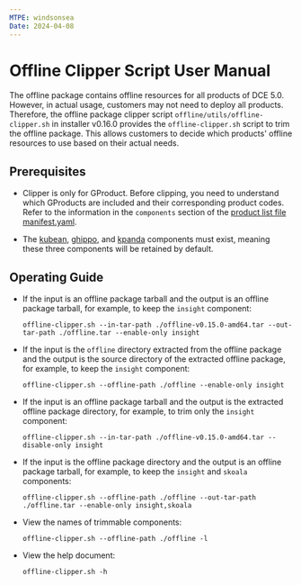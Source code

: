 ```yaml
---
MTPE: windsonsea
Date: 2024-04-08
---
```


# Offline Clipper Script User Manual

The offline package contains offline resources for all products of DCE 5.0. However, in actual usage,
customers may not need to deploy all products. Therefore, the offline package clipper script
`offline/utils/offline-clipper.sh` in installer v0.16.0 provides the `offline-clipper.sh` script
to trim the offline package. This allows customers to decide which products' offline resources to use based on their actual needs.

## Prerequisites

- Clipper is only for GProduct. Before clipping, you need to understand which GProducts are included
  and their corresponding product codes. Refer to the information in the `components` section of
  the [product list file manifest.yaml](../commercial/manifest.md).

- The [kubean](../../community/kubean.md), [ghippo](../../ghippo/intro/index.md),
  and [kpanda](../../kpanda/intro/index.md) components must exist, meaning these
  three components will be retained by default.

## Operating Guide

- If the input is an offline package tarball and the output is an offline package tarball, for example, to keep the `insight` component:

    ```shell
    offline-clipper.sh --in-tar-path ./offline-v0.15.0-amd64.tar --out-tar-path ./offline.tar --enable-only insight
    ```

- If the input is the `offline` directory extracted from the offline package and the output is the source directory of the extracted offline package, for example, to keep the `insight` component:

    ```shell
    offline-clipper.sh --offline-path ./offline --enable-only insight
    ```

- If the input is an offline package tarball and the output is the extracted offline package directory, for example, to trim only the `insight` component:

    ```shell
    offline-clipper.sh --in-tar-path ./offline-v0.15.0-amd64.tar --disable-only insight
    ```

- If the input is the offline package directory and the output is an offline package tarball, for example, to keep the `insight` and `skoala` components:

    ```shell
    offline-clipper.sh --offline-path ./offline --out-tar-path ./offline.tar --enable-only insight,skoala
    ```

- View the names of trimmable components:

    ```shell
    offline-clipper.sh --offline-path ./offline -l
    ```

- View the help document:

    ```shell
    offline-clipper.sh -h
    ```
